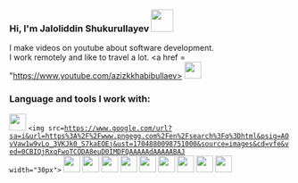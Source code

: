 ### Hi, I'm Jaloliddin Shukurullayev  <img src="https://media0.giphy.com/media/2b9Js4b5ovLexai0VT/200w.webp?cid=ecf05e47g77w9hzxvon2zex1va5kyro6t3yth74uhwyl1mcs&ep=v1_gifs_search&rid=200w.webp&ct=g" width="40px">
I make videos on youtube about software development. <br />
I work remotely and like to travel a lot.
<a href = "https://www.youtube.com/azizkkhabibullaev>
<image src="https://img.freepik.com/free-psd/glowing-youtube-logo-realistic-3d-circle_125540-2096.jpg?size=626&ext=jpg" width="30px"></code>
</a>
<br />

### Language and tools I work with:
<code><img src="https://w7.pngwing.com/pngs/201/90/png-transparent-logo-html-html5.png" width="30px"></code>
<code><img src=https://www.google.com/url?sa=i&url=https%3A%2F%2Fwww.pngegg.com%2Fen%2Fsearch%3Fq%3Dhtml&psig=AOvVaw1w9vLo_3VKJk0_S7kaEOEj&ust=1704880098751000&source=images&cd=vfe&ved=0CBIQjRxqFwoTCODA8euD0IMDFQAAAAAdAAAAABAJ width="30px"></code>
<code><img src="https://w7.pngwing.com/pngs/201/90/png-transparent-logo-html-html5.png" width="30px"></code>
<code><img src="https://w7.pngwing.com/pngs/201/90/png-transparent-logo-html-html5.png" width="30px"></code>
<code><img src="https://w7.pngwing.com/pngs/201/90/png-transparent-logo-html-html5.png" width="30px"></code>
<code><img src="https://w7.pngwing.com/pngs/201/90/png-transparent-logo-html-html5.png" width="30px"></code>
<code><img src="https://w7.pngwing.com/pngs/201/90/png-transparent-logo-html-html5.png" width="30px"></code>
<code><img src="https://w7.pngwing.com/pngs/201/90/png-transparent-logo-html-html5.png" width="30px"></code>
<code><img src="https://w7.pngwing.com/pngs/201/90/png-transparent-logo-html-html5.png" width="30px"></code>
<code><img src="https://w7.pngwing.com/pngs/201/90/png-transparent-logo-html-html5.png" width="30px"></code>
<code><img src="https://w7.pngwing.com/pngs/201/90/png-transparent-logo-html-html5.png" width="30px"></code>

